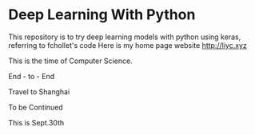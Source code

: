 # Deep Learning With Python

This repository is to try deep learning models with python using keras, referring to fchollet's code
Here is my home page website http://liyc.xyz

This is the time of Computer Science.

End - to - End

Travel to Shanghai


To be Continued

This is Sept.30th
